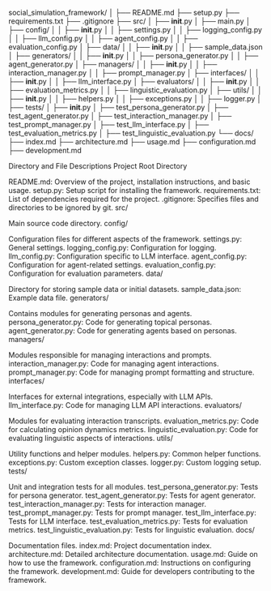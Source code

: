 social_simulation_framework/
│
├── README.md
├── setup.py
├── requirements.txt
├── .gitignore
├── src/
│   ├── __init__.py
│   ├── main.py
│   ├── config/
│   │   ├── __init__.py
│   │   ├── settings.py
│   │   ├── logging_config.py
│   │   ├── llm_config.py
│   │   ├── agent_config.py
│   │   ├── evaluation_config.py
│   ├── data/
│   │   ├── __init__.py
│   │   ├── sample_data.json
│   ├── generators/
│   │   ├── __init__.py
│   │   ├── persona_generator.py
│   │   ├── agent_generator.py
│   ├── managers/
│   │   ├── __init__.py
│   │   ├── interaction_manager.py
│   │   ├── prompt_manager.py
│   ├── interfaces/
│   │   ├── __init__.py
│   │   ├── llm_interface.py
│   ├── evaluators/
│   │   ├── __init__.py
│   │   ├── evaluation_metrics.py
│   │   ├── linguistic_evaluation.py
│   ├── utils/
│   │   ├── __init__.py
│   │   ├── helpers.py
│   │   ├── exceptions.py
│   │   ├── logger.py
│   ├── tests/
│       ├── __init__.py
│       ├── test_persona_generator.py
│       ├── test_agent_generator.py
│       ├── test_interaction_manager.py
│       ├── test_prompt_manager.py
│       ├── test_llm_interface.py
│       ├── test_evaluation_metrics.py
│       ├── test_linguistic_evaluation.py
└── docs/
    ├── index.md
    ├── architecture.md
    ├── usage.md
    ├── configuration.md
    ├── development.md


Directory and File Descriptions
Project Root Directory

README.md: Overview of the project, installation instructions, and basic usage.
setup.py: Setup script for installing the framework.
requirements.txt: List of dependencies required for the project.
.gitignore: Specifies files and directories to be ignored by git.
src/

Main source code directory.
config/

Configuration files for different aspects of the framework.
settings.py: General settings.
logging_config.py: Configuration for logging.
llm_config.py: Configuration specific to LLM interface.
agent_config.py: Configuration for agent-related settings.
evaluation_config.py: Configuration for evaluation parameters.
data/

Directory for storing sample data or initial datasets.
sample_data.json: Example data file.
generators/

Contains modules for generating personas and agents.
persona_generator.py: Code for generating topical personas.
agent_generator.py: Code for generating agents based on personas.
managers/

Modules responsible for managing interactions and prompts.
interaction_manager.py: Code for managing agent interactions.
prompt_manager.py: Code for managing prompt formatting and structure.
interfaces/

Interfaces for external integrations, especially with LLM APIs.
llm_interface.py: Code for managing LLM API interactions.
evaluators/

Modules for evaluating interaction transcripts.
evaluation_metrics.py: Code for calculating opinion dynamics metrics.
linguistic_evaluation.py: Code for evaluating linguistic aspects of interactions.
utils/

Utility functions and helper modules.
helpers.py: Common helper functions.
exceptions.py: Custom exception classes.
logger.py: Custom logging setup.
tests/

Unit and integration tests for all modules.
test_persona_generator.py: Tests for persona generator.
test_agent_generator.py: Tests for agent generator.
test_interaction_manager.py: Tests for interaction manager.
test_prompt_manager.py: Tests for prompt manager.
test_llm_interface.py: Tests for LLM interface.
test_evaluation_metrics.py: Tests for evaluation metrics.
test_linguistic_evaluation.py: Tests for linguistic evaluation.
docs/

Documentation files.
index.md: Project documentation index.
architecture.md: Detailed architecture documentation.
usage.md: Guide on how to use the framework.
configuration.md: Instructions on configuring the framework.
development.md: Guide for developers contributing to the framework.